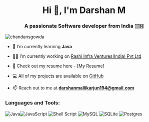 <h1 align="center">Hi 👋, I'm Darshan M</h1>
<h3 align="center">A passionate Software developer from India 🇮🇳 </h3>

<p align="left"> <img src="https://komarev.com/ghpvc/?username=chandansgowda&label=Profile%20views&color=0e75b6&style=flat" alt="chandansgowda" /> </p>

- 🌱 I’m currently learning **Java**

- 👨‍💻 I’m currently working on [Rashi Infra Ventures(India) Pvt Ltd]([https://github.com/AOSSIE-Org/Resonate](https://www.rashiventures.com/))

- 📑 Check out my resume here - [My Resume]

- 💻 All of my projects are available on [GitHub](https://github.com/darsh-mallikarjun)

- 📫 Reach out to me at **darshanmallikarjun194@gmail.com**

<h3 align="left">Languages and Tools:</h3>

![Java](https://img.shields.io/badge/java-%23323330.svg?style=flat&logo=java&logoColor=%23F7DF1E)![JavaScript](https://img.shields.io/badge/javascript-%23323330.svg?style=flat&logo=javascript&logoColor=%23F7DF1E) ![Shell Script](https://img.shields.io/badge/shell_script-%23121011.svg?style=flat&logo=gnu-bash&logoColor=white) 
![MySQL](https://img.shields.io/badge/mysql-%2300f.svg?style=flat&logo=mysql&logoColor=white) ![SQLite](https://img.shields.io/badge/sqlite-%2307405e.svg?style=flat&logo=sqlite&logoColor=white) ![Postgres](https://img.shields.io/badge/postgres-%23316192.svg?style=flat&logo=postgresql&logoColor=white) 
